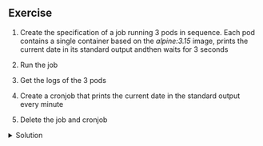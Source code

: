 ## Exercise

1. Create the specification of a job running 3 pods in sequence. Each pod contains a single container based on the *alpine:3.15* image, prints the current date in its standard output andthen  waits for 3 seconds

2. Run the job

3. Get the logs of the 3 pods

4. Create a cronjob that prints the current date in the standard output every minute

5. Delete the job and cronjob

<details>
  <summary markdown="span">Solution</summary>

1. Create a job running 3 pods in sequence. Eeach pod contains a single container based on the *alpine:3.15* image, prints the current date in its standard output and then waits for 3 seconds

```
k create job my-job --image=alpine:3.15 --dry-run=client -o yaml -- /bin/sh -c "date && sleep 3" > job.yaml
```

Then modify the specification to specify 3 pods must run in sequence

```
apiVersion: batch/v1
kind: Job
metadata:
  name: my-job
spec: 
  parallelism: 1
  completions: 3
  template:
    spec:
      containers:
      - command:
        - /bin/sh
        - -c
        - date && sleep 3
        image: alpine:3.15
        name: my-job
      restartPolicy: Never
```

2. Run the job

```
k apply -f job.yaml
```

3. Get the logs of the 3 pods

The name of the job is auto set as the value of the pods' *job-name* label:

```
k logs -l job-name=my-job
```

4. Create a cronjob that prints the current date in the standard output every minute

```
k create cronjob my-cronjob --image=alpine:3.15 --schedule="* * * * *" -- date
```

5. Delete the previous job and cronjob

```
k delete job my-job
k delete cj my-cronjob
```

</details>

